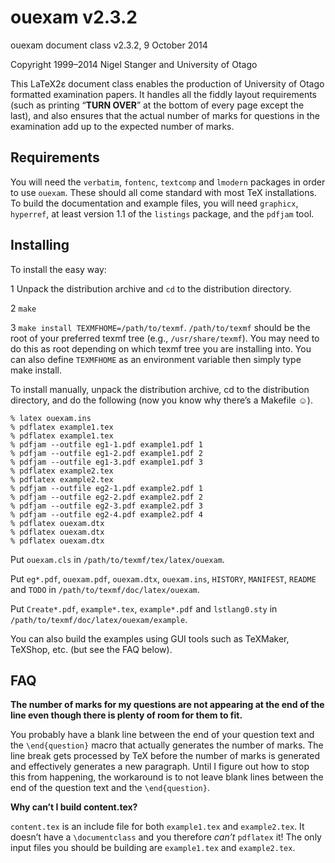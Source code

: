 ouexam v2.3.2
===========

ouexam document class v2.3.2, 9 October 2014

Copyright 1999–2014 Nigel Stanger and University of Otago

This LaTeX2ε document class enables the production of University of Otago formatted examination papers. It handles all the fiddly layout requirements (such as printing “**TURN OVER**” at the bottom of every page except the last), and also ensures that the actual number of marks for questions in the examination add up to the expected number of marks.


Requirements
------------

You will need the `verbatim`, `fontenc`, `textcomp` and `lmodern` packages in order to use `ouexam`. These should all come standard with most TeX installations. To build the documentation and example files, you will need `graphicx`, `hyperref`, at least version 1.1 of the `listings` package, and the `pdfjam` tool.


Installing
----------

To install the easy way:

1 Unpack the distribution archive and `cd` to the distribution directory.

2 `make`

3 `make install TEXMFHOME=/path/to/texmf`.
  `/path/to/texmf` should be the root of your preferred texmf tree
  (e.g., `/usr/share/texmf`). You may need to do this as root
  depending on which texmf tree you are installing into. You can
  also define `TEXMFHOME` as an environment variable then simply
  type make install.

To install manually, unpack the distribution archive, cd to the distribution directory, and do the following (now you know why there’s a Makefile ☺).

	% latex ouexam.ins
	% pdflatex example1.tex
	% pdflatex example1.tex
	% pdfjam --outfile eg1-1.pdf example1.pdf 1
	% pdfjam --outfile eg1-2.pdf example1.pdf 2
	% pdfjam --outfile eg1-3.pdf example1.pdf 3
	% pdflatex example2.tex
	% pdflatex example2.tex
	% pdfjam --outfile eg2-1.pdf example2.pdf 1
	% pdfjam --outfile eg2-2.pdf example2.pdf 2
	% pdfjam --outfile eg2-3.pdf example2.pdf 3
	% pdfjam --outfile eg2-4.pdf example2.pdf 4
	% pdflatex ouexam.dtx
	% pdflatex ouexam.dtx
	% pdflatex ouexam.dtx

Put `ouexam.cls` in `/path/to/texmf/tex/latex/ouexam`.

Put `eg*.pdf`, `ouexam.pdf`, `ouexam.dtx`, `ouexam.ins`, `HISTORY`, `MANIFEST`, `README` and `TODO` in `/path/to/texmf/doc/latex/ouexam`.

Put `Create*.pdf`, `example*.tex`, `example*.pdf` and `lstlang0.sty` in `/path/to/texmf/doc/latex/ouexam/example`.

You can also build the examples using GUI tools such as TeXMaker, TeXShop, etc. (but see the FAQ below).

FAQ
---

**The number of marks for my questions are not appearing at the end of the line even though there is plenty of room for them to fit.**

You probably have a blank line between the end of your question text and the `\end{question}` macro that actually generates the number of marks. The line break gets processed by TeX before the number of marks is generated and effectively generates a new paragraph. Until I figure out how to stop this from happening, the workaround is to not leave blank lines between the end of the question text and the `\end{question}`.

**Why can’t I build content.tex?**

`content.tex` is an include file for both `example1.tex` and `example2.tex`. It doesn’t have a `\documentclass` and you therefore *can’t* `pdflatex` it! The only input files you should be building are `example1.tex` and `example2.tex`.
